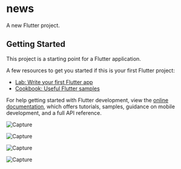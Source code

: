 # news

A new Flutter project.

## Getting Started

This project is a starting point for a Flutter application.

A few resources to get you started if this is your first Flutter project:

- [Lab: Write your first Flutter app](https://docs.flutter.dev/get-started/codelab)
- [Cookbook: Useful Flutter samples](https://docs.flutter.dev/cookbook)

For help getting started with Flutter development, view the
[online documentation](https://docs.flutter.dev/), which offers tutorials,
samples, guidance on mobile development, and a full API reference.



![Capture](https://github.com/mamadou99sene/Flutter_App_News/assets/110703876/d32354c5-1f17-4e89-a75f-ee1e8af92bc2)







![Capture](https://github.com/mamadou99sene/Flutter_App_News/assets/110703876/49f797e7-097b-40bd-a684-907e78d47448)









![Capture](https://github.com/mamadou99sene/Flutter_App_News/assets/110703876/1713d887-d715-44c6-8059-8c7ad7f3b01b)








![Capture](https://github.com/mamadou99sene/Flutter_App_News/assets/110703876/3a7ed962-abd3-41a8-9c0a-ba36a117d351)










